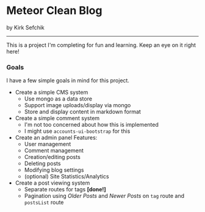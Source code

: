 # Meteor Clean Blog

by Kirk Sefchik

-----------------------------

This is a project I'm completing for fun and learning. Keep an eye on it right here!

### Goals

I have a few simple goals in mind for this project.

* Create a simple CMS system
  * Use mongo as a data store
  * Support image uploads/display via mongo
  * Store and display content in markdown format
* Create a simple comment system
  * I'm not too concerned about how this is implemented
  * I might use `accounts-ui-bootstrap` for this
* Create an admin panel
  Features:
    * User management
    * Comment management
    * Creation/editing posts
    * Deleting posts
    * Modifying blog settings
    * (optional) Site Statistics/Analytics
* Create a post viewing system
  * Separate routes for tags **[done!]**
  * Pagination using _Older Posts_ and _Newer Posts_ on `tag` route and `postsList` route
